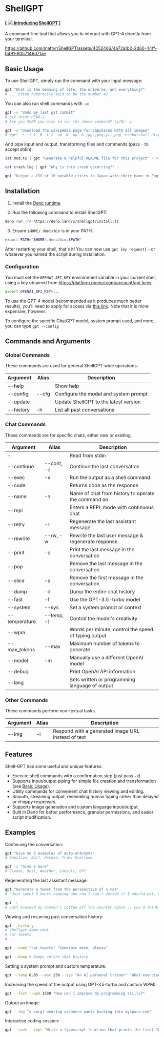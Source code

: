# ShellGPT

#### [[ <img src="https://user-images.githubusercontent.com/4052466/230916740-3ca70970-67fd-45f2-9a22-c0e51e4292fc.svg" /> Introducing ShellGPT ]](https://twitter.com/matt_fvr/status/1645419221634125828)

A command-line tool that allows you to interact with GPT-4 directly from your
terminal.

https://github.com/mattvr/ShellGPT/assets/4052466/4a72a1b2-2d60-44ff-b491-8057146d71ae

## Basic Usage

To use ShellGPT, simply run the command with your input message:

```sh
gpt "What is the meaning of life, the universe, and everything?"
# ... often humorously said to be the number 42 ...
```

You can also run shell commands with `-x`:

```sh
gpt -x "Undo my last git commit"
# git reset HEAD~1
# Are you SURE you wish to run the above command? (y/N): y

gpt -x "Download the wikipedia page for Capybaras with all images"
# wget -r -l 1 -H -t 1 -nd -N -np -A jpg,jpeg,gif,png -erobots=off https://en.wikipedia.org/wiki/Capybara
```

And pipe input and output, transforming files and commands (pass `-` to accept
stdin):

```sh
cat mod.ts | gpt "Generate a helpful README file for this project" - > README.md

cat crash.log | gpt "Why is this crash occurring?" -

gpt "Output a CSV of 10 notable cities in Japan with their name in English & Japanese plus a fun fact enclosed in quotes" > japan.csv
```

## Installation

1. Install the
   [Deno runtime](https://deno.land/manual/getting_started/installation).

2. Run the following command to install ShellGPT:

```sh
deno run -rA https://deno.land/x/shellgpt/install.ts
```

3. Ensure `$HOME/.deno/bin` is in your PATH.

```sh
export PATH="$HOME/.deno/bin:$PATH"
```

After restarting your shell, that's it! You can now use `gpt [my request]` - or whatever you named the script during installation.

### Configuration

You must set the `OPENAI_API_KEY` environment variable in your current shell,
using a key obtained from https://platform.openai.com/account/api-keys:

```sh
export OPENAI_API_KEY=...
```

To use the GPT-4 model (recommended as it produces much better results), you'll
need to apply for access via [this link](https://openai.com/waitlist/gpt-4-api).
Note that it is more expensive, however.

To configure the specific ChatGPT model, system prompt used, and more, you can type
`gpt --config`

## Commands and Arguments

### Global Commands

These commands are used for general ShellGPT-wide operations.

| Argument  | Alias | Description                           |
| --------- | ----- | ------------------------------------- |
| --help    |       | Show help                             |
| --config  | --cfg | Configure the model and system prompt |
| --update  |       | Update ShellGPT to the latest version |
| --history | -h    | List all past conversations           |

### Chat Commands

These commands are for specific chats, either new or existing.

| Argument      | Alias      | Description                                          |
| ------------- | ---------- | ---------------------------------------------------- |
| -             |            | Read from stdin                                      |
| --continue    | --cont, -c | Continue the last conversation                       |
| --exec        | -x         | Run the output as a shell command                    |
| --code        |            | Returns code as the response                         |
| --name        | -n         | Name of chat from history to operate the command on  |
| --repl        |            | Enters a REPL mode with continuous chat              |
| --retry       | -r         | Regenerate the last assistant message                |
| --rewrite     | --rw, -w   | Rewrite the last user message & regenerate response  |
| --print       | -p         | Print the last message in the conversation           |
| --pop         |            | Remove the last message in the conversation          |
| --slice       | -s         | Remove the first message in the conversation         |
| --dump        | -d         | Dump the entire chat history                         |
| --fast        | -f         | Use the GPT-3.5-turbo model                          |
| --system      | --sys      | Set a system prompt or context                       |
| --temperature | --temp, -t | Control the model's creativity                       |
| --wpm         |            | Words per minute, control the speed of typing output |
| --max_tokens  | --max      | Maximum number of tokens to generate                 |
| --model       | -m         | Manually use a different OpenAI model                |
| --debug       |            | Print OpenAI API information                         |
| --lang        |            | Sets written or programming language of output       |

### Other Commands

These commands perform non-textual tasks.

| Argument      | Alias      | Description                                          |
| ------------- | ---------- | ---------------------------------------------------- |
| --img         | -i         | Respond with a generated image URL instead of text   |

## Features

Shell-GPT has some useful and unique features:

- Execute shell commands with a confirmation step (just pass `-x`).
- Supports input/output piping for simple file creation and transformation (see
  [Basic Usage](#basic-usage)).
- Utility commands for convenient chat history viewing and editing.
- Smooth, streaming output, resembling human typing rather than delayed or
  choppy responses.
- Supports image generation and custom language input/output.
- Built in Deno for better performance, granular permissions, and easier script
  modification.

## Examples

Continuing the conversation:

```sh
gpt "Give me 5 examples of auto-antonyms"
# Sanction, Bolt, Peruse, Trim, Overlook

gpt -c "Give 5 more"
# Cleave, Dust, Weather, Consult, Off
```

Regenerating the last assistant message:

```sh
gpt "Generate a tweet from the perspective of a cat"
# "Just spent 5 hours napping and now I can't decide if I should eat, stare out the window, or nap some more. #CatLife 🐾😽💤" ...

gpt -r
# Just knocked my hooman's coffee off the counter again... you'd think they'd learn by now nothing is safe at paw level 😹 #LivingLifeOnTheEdge #NineLives
```

Viewing and resuming past conversation history:

```sh
gpt --history
# shellgpt-demo-chat
# cat-tweets
# ...

gpt --name "cat-tweets" "Generate more, please"

gpt --dump # Dumps entire chat history
```

Setting a system prompt and custom temperature:

```sh
gpt --temp 0.85 --max 250 --sys "An AI personal trainer" "What exercises should I do for leg day?"
```

Increasing the speed of the output using GPT-3.5-turbo and custom WPM:

```sh
gpt --fast --wpm 1500 "How can I improve my programming skills?"
```

Output an image:

```sh
gpt --img "a corgi wearing cashmere pants hacking into myspace.com"
```

Interactive coding session:

```sh
gpt --code --repl "Write a typescript function that prints the first 100 primes"
```
